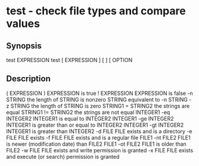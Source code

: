 # test - check file types and compare values

## Synopsis

test EXPRESSION
test
[ EXPRESSION ]
[ ]
[ OPTION

## Description

( EXPRESSION )
      EXPRESSION is true
! EXPRESSION
      EXPRESSION is false
-n STRING
	the length of STRING is nonzero
	STRING equivalent to -n STRING
-z STRING
      the length of STRING is zero
STRING1 = STRING2
      the strings are equal
STRING1 != STRING2
      the strings are not equal
INTEGER1 -eq INTEGER2
      INTEGER1 is equal to INTEGER2
INTEGER1 -ge INTEGER2
      INTEGER1 is greater than or equal to INTEGER2
INTEGER1 -gt INTEGER2
      INTEGER1 is greater than INTEGER2
-d FILE
      FILE exists and is a directory
-e FILE
      FILE exists
-f FILE
      FILE exists and is a regular file
FILE1 -nt FILE2
      FILE1 is newer (modification date) than FILE2
FILE1 -ot FILE2
      FILE1 is older than FILE2
-w FILE
      FILE exists and write permission is granted
-x FILE
      FILE exists and execute (or search) permission is granted
